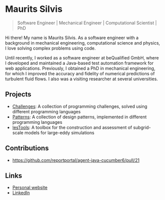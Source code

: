 # Maurits Silvis

> Software Engineer | Mechanical Engineer | Computational Scientist | PhD

Hi there! My name is Maurits Silvis. As a software engineer with a background in mechanical engineering, computational science and physics, I love solving complex problems using code.

Until recently, I worked as a software engineer at beQualified GmbH, where I developed and maintained a Java-based test automation framework for web applications.
Previously, I obtained a PhD in mechanical engineering, for which I improved the accuracy and fidelity of numerical predictions of turbulent fluid flows.
I also was a visiting researcher at several universities.

## Projects

- [Challenges](https://github.com/mauritssilvis/challenges): A collection of programming challenges, solved using different programming languages
- [Patterns](https://github.com/mauritssilvis/patterns): A collection of design patterns, implemented in different programming languages
- [lesTools](https://github.com/mauritssilvis/lesTools): A toolbox for the construction and assessment of subgrid-scale models for large-eddy simulations

## Contributions

- https://github.com/reportportal/agent-java-cucumber6/pull/21

## Links

- [Personal website](https://www.mauritssilvis.nl/)
- [LinkedIn](https://www.linkedin.com/in/mauritssilvis/)
